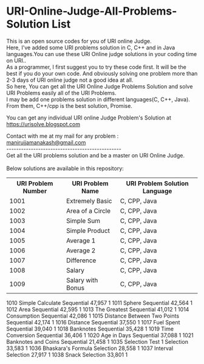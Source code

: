 # URI-Online-Judge-All-Problems-Solution List
This is an open source codes for you of URI online Judge.<br />
Here, I've added some URI problems solution in C, C++ and in Java languages.You can use these URI Online judge solutions in your coding time on URI..<br />
As a programmer, I first suggest you to try these code first. It will be the best if you do your own code. And obviously solving one problem more than 2-3 days of URI online judge not a good idea at all.
<br />
So here, You can get all the URI Online Judge Problems Solution and solve URI Problems easily all of the URI Problems. <br />
I may be add one problems solution in different languages(C, C++, Java). From them, C++/cpp is the best solution, Promise.<br />

You can get any individual URI online Judge Problem's Solution at https://urisolve.blogspot.com<br />

Contact with me at my mail for any problem : manirujjamanakash@gmail.com <br />
-----------------------------------------------<br />
Get all the URI problems solution and be a master on URI Online Judge.<br /><br />
Below solutions are available in this repository:<br />

<table class="table table-responsive">

<tr>
<th>URI Problem Number</th>
<th>URI Problem Name </th>
<th>URI Problem Solution Language</th>
</tr>


<tr>
<td>1001</td>
<td>Extremely Basic</td>
<td>C, CPP, Java</td>
</tr>

<tr>
<td>1002</td>
<td>Area of a Circle</td>
<td>C, CPP, Java</td>
</tr>

<tr>
<td>1003</td>
<td>Simple Sum</td>
<td>C, CPP, Java</td>
</tr>

<tr>
<td>1004</td>
<td>Simple Product</td>
<td>C, CPP, Java</td>
</tr>

<tr>
<td>1005</td>
<td>Average 1</td>
<td>C, CPP, Java</td>
</tr>

<tr>
<td>1006</td>
<td>Average 2</td>
<td>C, CPP, Java</td>
</tr>


<tr>
<td>1007</td>
<td>Difference</td>
<td>C, CPP, Java</td>
</tr>


<tr>
<td>1008</td>
<td>Salary</td>
<td>C, CPP, Java</td>
</tr>


<tr>
<td>1009</td>
<td>Salary with Bonus</td>
<td>C, CPP, Java</td>
</tr>

</table>


1010			Simple Calculate	Sequential	47,957	1
1011			Sphere	Sequential	42,564	1
1012			Area	Sequential	42,595	1
1013			The Greatest	Sequential	41,012	1
1014			Consumption	Sequential	42,086	1
1015			Distance Between Two Points	Sequential	42,174	1
1016			Distance	Sequential	37,550	1
1017			Fuel Spent	Sequential	39,040	1
1018			Banknotes	Sequential	35,428	1
1019			Time Conversion	Sequential	36,406	1
1020			Age in Days	Sequential	37,088	1
1021			Banknotes and Coins	Sequential	21,458	1
1035			Selection Test 1	Selection	33,583	1
1036			Bhaskara's Formula	Selection	28,558	1
1037			Interval	Selection	27,917	1
1038			Snack	Selection	33,801	1


